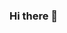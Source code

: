 ### Hi there 👋

<!--
**nusc2016/nusc2016** is a ✨ _special_ ✨ repository because its `README.md` (this file) appears on your GitHub profile.

### Hi there and thank you for stopping by my GitHub. I'm Aaron, and learning Data Science has been an extremely
### fun adventure. From collecting, wrangling, cleaning and visualizing the data, there are no aspects of Data Science
### That I haven't come to love and enjoy!

### Here are a few fun things about me, that you may not already know:

### - 🔭 I’m currently working on ... Bridges to Prosperity 
### - 🌱 I’m currently learning ... Data Science
### - 🤔 I’m looking for help with ... Life
### - 💬 Ask me about ... Anything - You have a question? I have Google!
### - 📫 How to reach me: ... LinkedIn
### - ⚡ Fun fact: ... My Dog's name is Lucy and I have 2 cats Axle and Ash
### - :computer: Skills: Python | Pandas | Numpy | SQL | Scikit-Learn | Tensorflow | Predictive Modeling
###    Data Visualization | Matplotlib | Plotly | Statistical Analysis | Keras | MongoDB | Data Analysis
--> 
